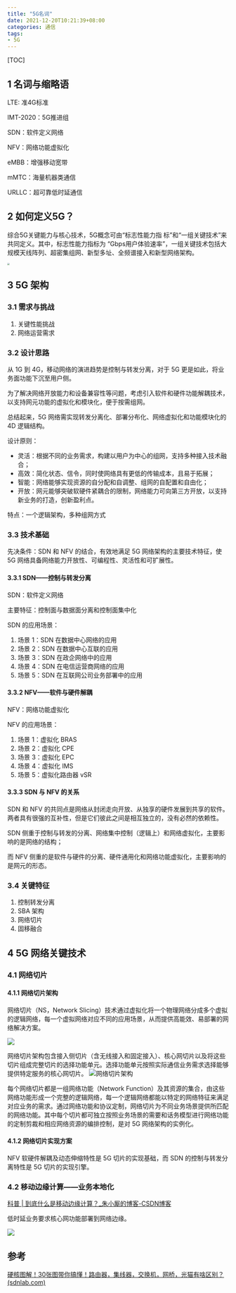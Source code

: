 ```yaml
---
title: "5G名词"
date: 2021-12-20T10:21:39+08:00
categories: 通信
tags:
- 5G
---
```


[TOC]

## 1 名词与缩略语

LTE: 准4G标准

IMT-2020：5G推进组

SDN：软件定义网络

NFV：网络功能虚拟化

eMBB：增强移动宽带

mMTC：海量机器类通信

URLLC：超可靠低时延通信

## 2 如何定义5G？

综合5G关键能力与核心技术，5G概念可由“标志性能力指 标”和“一组关键技术”来共同定义。其中，标志性能力指标为 “Gbps用户体验速率”，一组关键技术包括大规模天线阵列、超密集组网、新型多址、全频谱接入和新型网络架构。

<img src="https://gitee.com/littlefxc/oss/raw/master/images/image-20220107141121089.png" style="zoom:33%;" />

## 3 5G 架构

### 3.1 需求与挑战 

1. 关键性能挑战
2. 网络运营需求

### 3.2 设计思路

从 1G 到 4G，移动网络的演进趋势是控制与转发分离，对于 5G 更是如此，将业务面功能下沉至用户侧。

为了解决网络开放能力和设备兼容性等问题，考虑引入软件和硬件功能解耦技术，以支持网元功能的虚拟化和模块化，便于按需组网。

总结起来，5G 网络需实现转发分离化、部署分布化、网络虚拟化和功能模块化的 4D 逻辑结构。

设计原则：

- 灵活：根据不同的业务需求，构建以用户为中心的组网，支持多种接入技术融合；
- 高效：简化状态、信令，同时使网络具有更低的传输成本，且易于拓展；
- 智能：网络能够实现资源的自分配和自调整、组网的自配置和自由化；
- 开放：网元能够突破软硬件紧耦合的限制，网络能力可向第三方开放，以支持新业务的打造，创新盈利点。

特点：一个逻辑架构，多种组网方式

### 3.3 技术基础

先决条件：SDN 和 NFV 的结合，有效地满足 5G 网络架构的主要技术特征，使 5G 网络具备网络能力开放性、可编程性、灵活性和可扩展性。

#### 3.3.1 SDN——控制与转发分离

SDN：软件定义网络

主要特征：控制面与数据面分离和控制面集中化

SDN 的应用场景：

1. 场景 1：SDN 在数据中心网络的应用
2. 场景 2：SDN 在数据中心互联的应用
3. 场景 3：SDN 在政企网络中的应用
4. 场景 4：SDN 在电信运营商网络的应用
5. 场景 5：SDN 在互联网公司业务部署中的应用

#### 3.3.2 NFV——软件与硬件解耦

NFV：网络功能虚拟化

NFV 的应用场景：

1. 场景 1：虚拟化 BRAS
2. 场景 2：虚拟化 CPE
3. 场景 3：虚拟化 EPC
4. 场景 4：虚拟化 IMS
5. 场景 5：虚拟化路由器 vSR

#### 3.3.3 SDN 与 NFV 的关系

SDN 和 NFV 的共同点是网络从封闭走向开放、从独享的硬件发展到共享的软件。两者具有很强的互补性，但是它们彼此之间是相互独立的，没有必然的依赖性。

SDN 侧重于控制与转发的分离、网络集中控制（逻辑上）和网络虚拟化，主要影响的是网络的结构；

而 NFV 侧重的是软件与硬件的分离、硬件通用化和网络功能虚拟化，主要影响的是网元的形态。

### 3.4 关键特征

1. 控制转发分离
2. SBA 架构
3. 网络切片
4. 固移融合

## 4 5G 网络关键技术

### 4.1 网络切片

#### 4.1.1 网络切片架构

网络切片（NS，Network Slicing）技术通过虚拟化将一个物理网络分成多个虚拟的逻辑网络，每一个虚拟网络对应不同的应用场景，从而提供高能效、易部署的网络解决方案。

![](https://gitee.com/littlefxc/oss/raw/master/images/%E7%BD%91%E7%BB%9C%E5%88%87%E7%89%87%E5%9C%A85G%E7%BD%91%E7%BB%9C%E4%B8%AD%E7%9A%84%E5%BA%94%E7%94%A8.png)

网络切片架构包含接入侧切片（含无线接入和固定接入）、核心网切片以及将这些切片组成完整切片的选择功能单元。选择功能单元按照实际通信业务需求选择能够提供特定服务的核心网切片。
![网络切片架构](https://gitee.com/littlefxc/oss/raw/master/images/%E7%BD%91%E7%BB%9C%E5%88%87%E7%89%87%E6%9E%B6%E6%9E%84.jpg)

每个网络切片都是一组网络功能（Network Function）及其资源的集合，由这些网络功能形成一个完整的逻辑网络，每一个逻辑网络都能以特定的网络特征来满足对应业务的需求。通过网络功能和协议定制，网络切片为不同业务场景提供所匹配的网络功能。其中每个切片都可独立按照业务场景的需要和话务模型进行网络功能的定制剪裁和相应网络资源的编排控制，是对 5G 网络架构的实例化。

#### 4.1.2 网络切片实现方案

NFV 软硬件解耦及动态伸缩特性是 5G 切片的实现基础，而 SDN 的控制与转发分离特性是 5G 切片的实现引擎。

### 4.2 移动边缘计算——业务本地化

[ 科普 | 到底什么是移动边缘计算？_朱小厮的博客-CSDN博客](https://blog.csdn.net/u013256816/article/details/97858206)

低时延业务要求核心网功能部署到网络边缘。

![](https://gitee.com/littlefxc/oss/raw/master/images/129d356f386eb8cb049fcc47f186fda0.gif)

## 参考

[硬核图解！30张图带你搞懂！路由器，集线器，交换机，网桥，光猫有啥区别？ (sdnlab.com)](https://www.sdnlab.com/25534.html)